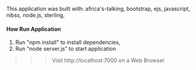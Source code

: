 This application was built with:
africa's-talking,
bootstrap,
ejs,
javascript,
nibss,
node.js,
sterling,


#### How Run Application
1. Run "npm install" to install dependencies,
2. Run "node server.js" to start application

>>> Visit http://localhost:7000 on a Web Browser
